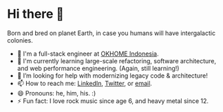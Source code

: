 # Hi there 👋

Born and bred on planet Earth, in case you humans will have intergalactic colonies.

<!--
**baskoroi/baskoroi** is a ✨ _special_ ✨ repository because its `README.md` (this file) appears on your GitHub profile.

Here are some ideas to get you started:

- 🔭 I’m currently working on ...
- 🌱 I’m currently learning ...
- 👯 I’m looking to collaborate on ...
- 🤔 I’m looking for help with ...
- 💬 Ask me about ...
- 📫 How to reach me: ...
- 😄 Pronouns: ...
- ⚡ Fun fact: ...
-->

- 🔭 I'm a full-stack engineer at [OKHOME Indonesia](https://okhome.id).
- 🌱 I'm currently learning large-scale refactoring, software architecture, and web performance engineering. (Again, still learning!)
- 🤔 I’m looking for help with modernizing legacy code & architecture!
- 📫 How to reach me: [LinkedIn](https://linkedin.com/in/baskoroi), [Twitter](https://twitter.com/baskoroi_), or [email](mailto:baskoroindrayana@gmail.com).
- 😄 Pronouns: he, him, his. :)
- ⚡ Fun fact: I love rock music since age 6, and heavy metal since 12.
